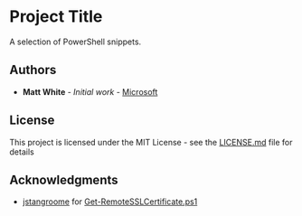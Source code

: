 # Project Title

A selection of PowerShell snippets.

## Authors

* **Matt White** - *Initial work* - [Microsoft](https://github.com/matt-FFFFFF)

## License

This project is licensed under the MIT License - see the [LICENSE.md](License.md) file for details

## Acknowledgments

* [jstangroome](https://github.com/jstangroome) for [Get-RemoteSSLCertificate.ps1](https://gist.github.com/jstangroome/5945820)
